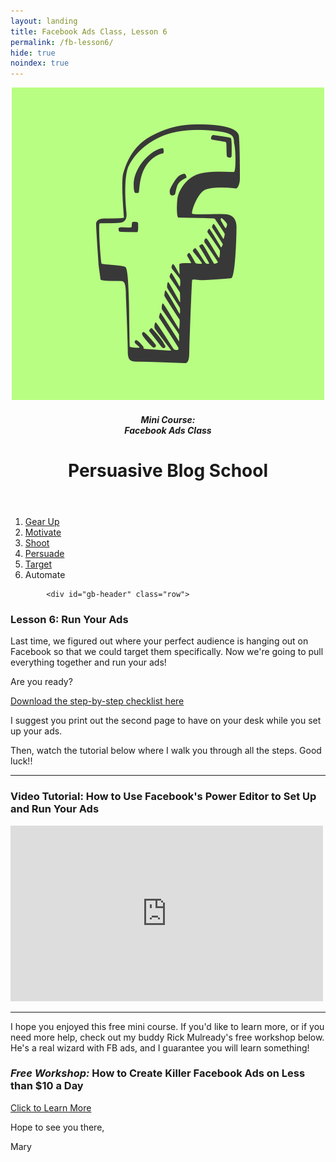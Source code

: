 ```yaml
---
layout: landing
title: Facebook Ads Class, Lesson 6
permalink: /fb-lesson6/
hide: true
noindex: true
---
```


<div class="container-fluid">
<header class="course-header">

<div class="branding">
<img class="avatar" src="/img/fb.png" alt="">
<h5 class="float-left course-title">Mini Course:<br>Facebook Ads Class</h5>
<h1 class="site-title float-right">Persuasive Blog School</h1>
</div>
</header>

<div style="clear: both;"></div>

<ol class="progtrckr" data-progtrckr-steps="6">
    <li class="progtrckr-done-green"><a href="/fb-lesson1">Gear Up</a></li><!--
 --><li class="progtrckr-done-green"><a href="/fb-lesson2">Motivate</a></li><!--
 --><li class="progtrckr-done-green"><a href="/fb-lesson3">Shoot</a></li><!--
 --><li class="progtrckr-done-green"><a href="/fb-lesson4">Persuade</a></li><!--
 --><li class="progtrckr-done-green"><a href="/fb-lesson5">Target</a></li><!--
 --><li class="progtrckr-done-green">Automate</li>
</ol>

            <div id="gb-header" class="row">
<h3 class="no-padding-top no-padding-bottom margin-0">Lesson 6: Run Your Ads</h3>
            </div>


<div class="padding-regular">

<div class="text-align-left">
<p>Last time, we figured out where your perfect audience is hanging out on Facebook so that we could target them specifically. Now we're going to pull everything together and run your ads!</p>

<p>Are you ready?</p>

<a href="http://s3.amazonaws.com/convertkit/landing_pages/incentives/000/002/988/original/FB_Ads_Steps.pdf?1439596180" class="button" target="0">Download the step-by-step checklist here</a>

<p>I suggest you print out the second page to have on your desk while you set up your ads.</p>
<p>Then, watch the tutorial below where I walk you through all the steps. Good luck!!</p>

<hr>

<h3>Video Tutorial: How to Use Facebook's Power Editor to Set Up and Run Your Ads</h3>
<div class="vid-wrapper">
<iframe src="https://player.vimeo.com/video/136227942" width="500" height="281" frameborder="0" webkitallowfullscreen mozallowfullscreen allowfullscreen></iframe>
</div>

<hr>

<p>I hope you enjoyed this free mini course. If you'd like to learn more, or if you need more help, check out my buddy Rick Mulready's free workshop below. He's a real wizard with FB ads, and I guarantee you will learn something!</p>

<div class="offer-box">
<h3><em>Free Workshop:</em> How to Create Killer Facebook Ads on Less than $10 a Day</h3>
<a class="button button-large green-button" href="http://fbadsfornewbies.com/maryweb">Click to Learn More</a>
<p>  </p>
</div>

<p>Hope to see you there,</p>
<p>Mary</p>

</div>
</div>




</div>

